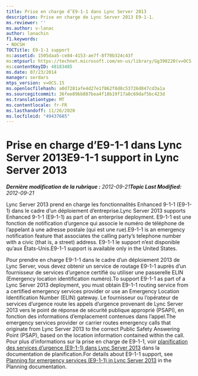 ```yaml
---
title: Prise en charge d’E9-1-1 dans Lync Server 2013
description: Prise en charge de Lync Server 2013 E9-1-1.
ms.reviewer: ''
ms.author: v-lanac
author: lanachin
f1.keywords:
- NOCSH
TOCTitle: E9-1-1 support
ms:assetid: 1505daa5-ce84-4153-ae7f-8f70b324c43f
ms:mtpsurl: https://technet.microsoft.com/en-us/library/Gg398220(v=OCS.15)
ms:contentKeyID: 48183485
ms.date: 07/23/2014
manager: serdars
mtps_version: v=OCS.15
ms.openlocfilehash: a0d7281afe4d27e1f862f8d8c53726d847cd3a1a
ms.sourcegitcommit: 36fee89bb887bea4f18b19f17a8c69daf5bc423d
ms.translationtype: MT
ms.contentlocale: fr-FR
ms.lasthandoff: 11/26/2020
ms.locfileid: "49437685"
---
```

# <a name="e9-1-1-support-in-lync-server-2013"></a><span data-ttu-id="81566-103">Prise en charge d’E9-1-1 dans Lync Server 2013</span><span class="sxs-lookup"><span data-stu-id="81566-103">E9-1-1 support in Lync Server 2013</span></span>

<div data-xmlns="http://www.w3.org/1999/xhtml">

<div class="topic" data-xmlns="http://www.w3.org/1999/xhtml" data-msxsl="urn:schemas-microsoft-com:xslt" data-cs="https://msdn.microsoft.com/">

<div data-asp="https://msdn2.microsoft.com/asp">



</div>

<div id="mainSection">

<div id="mainBody"><span data-ttu-id="81566-104">

<span> </span></span><span class="sxs-lookup"><span data-stu-id="81566-104">

<span> </span></span></span>

<span data-ttu-id="81566-105">_**Dernière modification de la rubrique :** 2012-09-21_</span><span class="sxs-lookup"><span data-stu-id="81566-105">_**Topic Last Modified:** 2012-09-21_</span></span>

<span data-ttu-id="81566-106">Lync Server 2013 prend en charge les fonctionnalités Enhanced 9-1-1 (E9-1-1) dans le cadre d’un déploiement d’entreprise.</span><span class="sxs-lookup"><span data-stu-id="81566-106">Lync Server 2013 supports Enhanced 9-1-1 (E9-1-1) as part of an enterprise deployment.</span></span> <span data-ttu-id="81566-107">E9-1-1 est une fonction de notification d’urgence qui associe le numéro de téléphone de l’appelant à une adresse postale (qui est une rue).</span><span class="sxs-lookup"><span data-stu-id="81566-107">E9-1-1 is an emergency notification feature that associates the calling party’s telephone number with a civic (that is, a street) address.</span></span> <span data-ttu-id="81566-108">E9-1-1 le support n’est disponible qu’aux États-Unis.</span><span class="sxs-lookup"><span data-stu-id="81566-108">E9-1-1 support is available only in the United States.</span></span>

<span data-ttu-id="81566-109">Pour prendre en charge E9-1-1 dans le cadre d’un déploiement 2013 de Lync Server, vous devez obtenir un service de routage E9-1-1 auprès d’un fournisseur de services d’urgence certifié ou utiliser une passerelle ELIN (Emergency location identification numéro).</span><span class="sxs-lookup"><span data-stu-id="81566-109">To support E9-1-1 as part of a Lync Server 2013 deployment, you must obtain E9-1-1 routing service from a certified emergency services provider or use an Emergency Location Identification Number (ELIN) gateway.</span></span> <span data-ttu-id="81566-110">Le fournisseur ou l’opérateur de services d’urgence route les appels d’urgence provenant de Lync Server 2013 vers le point de réponse de sécurité publique approprié (PSAPI), en fonction des informations d’emplacement contenues dans l’appel.</span><span class="sxs-lookup"><span data-stu-id="81566-110">The emergency services provider or carrier routes emergency calls that originate from Lync Server 2013 to the correct Public Safety Answering Point (PSAP), based on the location information contained within the call.</span></span> <span data-ttu-id="81566-111">Pour plus d’informations sur la prise en charge de E9-1-1, voir [planification des services d’urgence (E9-1-1) dans Lync Server 2013](lync-server-2013-planning-for-emergency-services-e9-1-1.md) dans la documentation de planification.</span><span class="sxs-lookup"><span data-stu-id="81566-111">For details about E9-1-1 support, see [Planning for emergency services (E9-1-1) in Lync Server 2013](lync-server-2013-planning-for-emergency-services-e9-1-1.md) in the Planning documentation.</span></span>

<span data-ttu-id="81566-112"></div>

<span> </span>

</div>

</div>

</span><span class="sxs-lookup"><span data-stu-id="81566-112"></div>

<span> </span>

</div>

</div>

</span></span></div>

